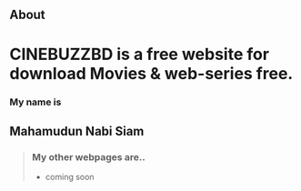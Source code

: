 ## About
# CINEBUZZBD  is a free website for download  Movies & web-series  free.
### My name is 
 ## Mahamudun Nabi Siam

> ### My other webpages are..
> - coming soon
